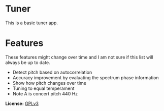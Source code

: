 # Tuner

This is a basic tuner app. 

# Features

These features might change over time and I am not sure if this list will always be up to date.
* Detect pitch based on autocorrelation
* Accuracy improvement by evaluating the spectrum phase information
* Show how pitch changes over time
* Tuning to equal temperament
* Note A is concert pitch 440 Hz

**License:** [GPLv3](https://www.gnu.org/licenses/gpl-3.0)
